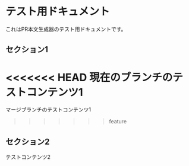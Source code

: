 # テスト用ドキュメント

これはPR本文生成器のテスト用ドキュメントです。

## セクション1

<<<<<<< HEAD
現在のブランチのテストコンテンツ1
=======
マージブランチのテストコンテンツ1
>>>>>>> feature

## セクション2

テストコンテンツ2